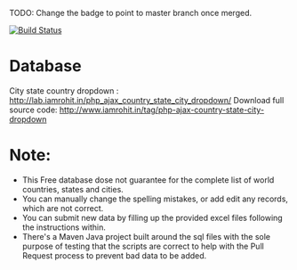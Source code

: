 TODO: Change the badge to point to master branch once merged.

[![Build Status](https://travis-ci.org/javydreamercsw/Countries-States-Cities-database.svg?branch=javydreamercsw-fix-issue-32)](https://travis-ci.org/javydreamercsw/Countries-States-Cities-database)

# Database
City state country dropdown : http://lab.iamrohit.in/php_ajax_country_state_city_dropdown/ 
Download full source code: http://www.iamrohit.in/tag/php-ajax-country-state-city-dropdown

# Note: 
* This Free database dose not guarantee for the complete list of world countries, states and cities.
* You can manually change the spelling mistakes, or add edit any records, which are not correct.
* You can submit new data by filling up the provided excel files following the instructions within.
* There's a Maven Java project built around the sql files with the sole purpose of testing that the scripts are correct to help with the Pull Request process to prevent bad data to be added.
